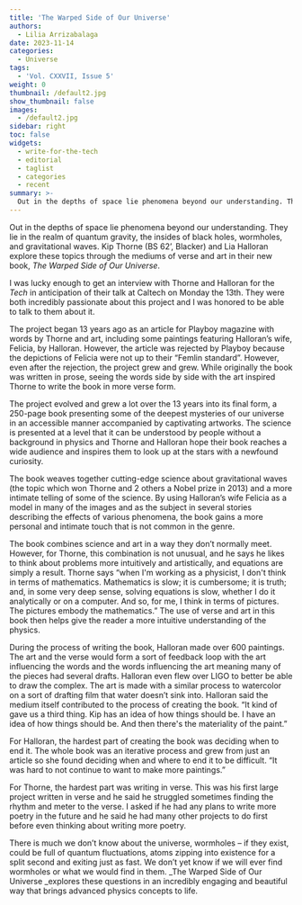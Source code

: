 ```yaml
---
title: 'The Warped Side of Our Universe'
authors:
  - Lilia Arrizabalaga
date: 2023-11-14
categories:
  - Universe
tags:
  - 'Vol. CXXVII, Issue 5'
weight: 0
thumbnail: /default2.jpg
show_thumbnail: false
images:
  - /default2.jpg
sidebar: right
toc: false
widgets:
  - write-for-the-tech
  - editorial
  - taglist
  - categories
  - recent
summary: >-
  Out in the depths of space lie phenomena beyond our understanding. They lie in the realm of quantum gravity, the insides of black holes, wormholes, and gravitational waves. Kip Thorne (BS 62’, Blacker) and Lia Halloran explore these topics through the mediums of verse and art in their new book, _The Warped Side of Our Universe_.
---
```

Out in the depths of space lie phenomena beyond our understanding. They lie in the realm of quantum gravity, the insides of black holes, wormholes, and gravitational waves. Kip Thorne (BS 62’, Blacker) and Lia Halloran explore these topics through the mediums of verse and art in their new book, _The Warped Side of Our Universe_.

I was lucky enough to get an interview with Thorne and Halloran for the _Tech_ in anticipation of their talk at Caltech on Monday the 13th. They were both incredibly passionate about this project and I was honored to be able to talk to them about it.

 

The project began 13 years ago as an article for Playboy magazine with words by Thorne and art, including some paintings featuring Halloran’s wife, Felicia, by Halloran. However, the article was rejected by Playboy because the depictions of Felicia were not up to their “Femlin standard”. However, even after the rejection, the project grew and grew. While originally the book was written in prose, seeing the words side by side with the art inspired Thorne to write the book in more verse form.

 

The project evolved and grew a lot over the 13 years into its final form, a 250-page book presenting some of the deepest mysteries of our universe in an accessible manner accompanied by captivating artworks. The science is presented at a level that it can be understood by people without a background in physics and Thorne and Halloran hope their book reaches a wide audience and inspires them to look up at the stars with a newfound curiosity.

 

The book weaves together cutting-edge science about gravitational waves (the topic which won Thorne and 2 others a Nobel prize in 2013) and a more intimate telling of some of the science. By using Halloran’s wife Felicia as a model in many of the images and as the subject in several stories describing the effects of various phenomena, the book gains a more personal and intimate touch that is not common in the genre.

 

The book combines science and art in a way they don’t normally meet. However, for Thorne, this combination is not unusual, and he says he likes to think about problems more intuitively and artistically, and equations are simply a result. Thorne says “when I'm working as a physicist, I don't think in terms of mathematics. Mathematics is slow; it is cumbersome; it is truth; and, in some very deep sense, solving equations is slow, whether I do it analytically or on a computer. And so, for me, I think in terms of pictures. The pictures embody the mathematics.” The use of verse and art in this book then helps give the reader a more intuitive understanding of the physics.

 

During the process of writing the book, Halloran made over 600 paintings. The art and the verse would form a sort of feedback loop with the art influencing the words and the words influencing the art meaning many of the pieces had several drafts. Halloran even flew over LIGO to better be able to draw the complex. The art is made with a similar process to watercolor on a sort of drafting film that water doesn’t sink into. Halloran said the medium itself contributed to the process of creating the book. “It kind of gave us a third thing. Kip has an idea of how things should be. I have an idea of how things should be. And then there's the materiality of the paint.”

 

For Halloran, the hardest part of creating the book was deciding when to end it. The whole book was an iterative process and grew from just an article so she found deciding when and where to end it to be difficult. “It was hard to not continue to want to make more paintings.” 

For Thorne, the hardest part was writing in verse. This was his first large project written in verse and he said he struggled sometimes finding the rhythm and meter to the verse. I asked if he had any plans to write more poetry in the future and he said he had many other projects to do first before even thinking about writing more poetry.

There is much we don’t know about the universe, wormholes – if they exist, could be full of quantum fluctuations, atoms zipping into existence for a split second and exiting just as fast. We don’t yet know if we will ever find wormholes or what we would find in them. _The Warped Side of Our Universe _explores these questions in an incredibly engaging and beautiful way that brings advanced physics concepts to life.
